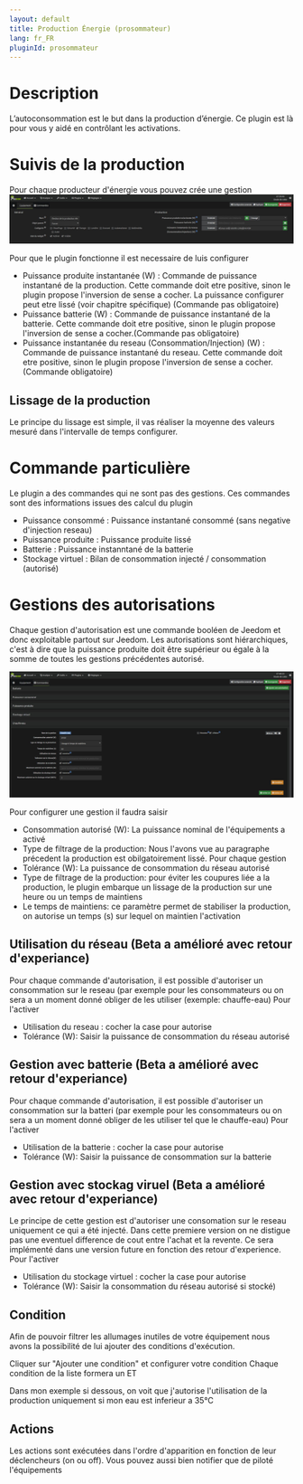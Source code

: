 ```yaml
---
layout: default
title: Production Énergie (prosommateur)
lang: fr_FR
pluginId: prosommateur
---
```


Description
===========

L’autoconsommation est le but dans la production d’énergie. Ce plugin est là pour vous y aidé en contrôlant les activations.

Suivis de la production
=======================

Pour chaque producteur d'énergie vous pouvez crée une gestion
![Exemple de la configuration d'un équipement](../images/ConfigurationProducteurs.jpg)

Pour que le plugin fonctionne il est necessaire de luis configurer 
* Puissance produite instantanée (W)  : Commande de puissance instantané de la production. Cette commande doit etre positive, sinon le plugin propose l'inversion de sense a cocher. La puissance configurer peut etre lissé (voir chapitre spécifique) (Commande pas obligatoire)
* Puissance batterie (W) : Commande de puissance instantané de la batterie. Cette commande doit etre positive, sinon le plugin propose l'inversion de sense a cocher.(Commande pas obligatoire)
* Puissance instantanée du reseau (Consommation/Injection) (W) : Commande de puissance instantané du reseau. Cette commande doit etre positive, sinon le plugin propose l'inversion de sense a cocher. (Commande obligatoire)

## Lissage de la production

Le principe du lissage est simple, il vas réaliser la moyenne des valeurs mesuré dans l'intervalle de temps configurer.

Commande particulière
=====================

Le plugin a des commandes qui ne sont pas des gestions.
Ces commandes sont des informations issues des calcul du plugin
* Puissance consommé : Puissance instantané consommé (sans negative d'injection reseau)
* Puissance produite : Puissance produite lissé
* Batterie : Puissance instanntané de la batterie 
* Stockage virtuel : Bilan de consommation injecté / consommation (autorisé)

Gestions des autorisations
==========================

Chaque gestion d'autorisation est une commande booléen de Jeedom et donc exploitable partout sur Jeedom.
Les autorisations sont hiérarchiques, c'est à dire que la puissance produite doit être supérieur ou égale à la somme de toutes les gestions précédentes autorisé.

![Exemple de la configuration d'une gestion](../images/ConfigurationGestions.jpg)

Pour configurer une gestion il faudra saisir
* Consommation autorisé (W): La puissance nominal de l'équipements a activé
* Type de filtrage de la production: Nous l'avons vue au paragraphe précedent la production est obilgatoirement lissé. Pour chaque gestion
* Tolérance (W): La puissance de consommation du réseau autorisé
* Type de filtrage de la production: pour éviter les coupures liée a la production, le plugin embarque un lissage de la production sur une heure ou un temps de maintiens
* Le temps de maintiens: ce paramètre permet de stabiliser la production, on autorise un temps (s) sur lequel on maintien l'activation
## Utilisation du réseau (Beta a amélioré avec retour d'experiance)
Pour chaque commande d'autorisation, il est possible d'autoriser un consommation sur le reseau (par exemple pour les consommateurs ou on sera a un moment donné obliger de les utiliser (exemple: chauffe-eau)
Pour l'activer
* Utilisation du reseau : cocher la case pour autorise
* Tolérance (W): Saisir la puissance de consommation du réseau autorisé
  
## Gestion avec batterie (Beta a amélioré avec retour d'experiance)
Pour chaque commande d'autorisation, il est possible d'autoriser un consommation sur la batteri (par exemple pour les consommateurs ou on sera a un moment donné obliger de les utiliser tel que le chauffe-eau)
Pour l'activer
* Utilisation de la batterie : cocher la case pour autorise
* Tolérance (W): Saisir la puissance de consommation sur la batterie
  
## Gestion avec stockag viruel (Beta a amélioré avec retour d'experiance)
Le principe de cette gestion est d'autoriser une consomation sur le reseau uniquement ce qui a été injecté.
Dans cette premiere version on ne distigue pas une eventuel difference de cout entre l'achat et la revente. Ce sera implémenté dans une version future en fonction des retour d'experience.
Pour l'activer
* Utilisation du stockage virtuel : cocher la case pour autorise
* Tolérance (W): Saisir la consommation du réseau autorisé si stocké)


## Condition
Afin de pouvoir filtrer les allumages inutiles de votre équipement nous avons la possibilité de lui ajouter des conditions d'exécution.

Cliquer sur "Ajouter une condition" et configurer votre condition
Chaque condition de la liste formera un ET

Dans mon exemple si dessous, on voit que j'autorise l'utilisation de la production uniquement si mon eau est inferieur a 35°C

## Actions
Les actions sont exécutées dans l'ordre d'apparition en fonction de leur déclencheurs (on ou off).
Vous pouvez aussi bien notifier que de piloté l'équipements
